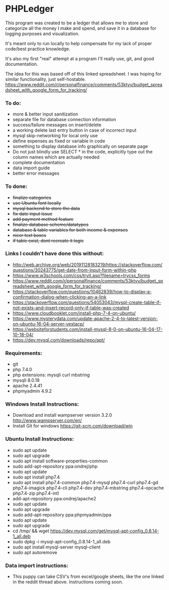 # PHPLedger

This program was created to be a ledger that allows me to store and categorize all the money I make and spend, and save it in a database for logging purposes and visualization. 

It's meant only to run locally to help compensate for my lack of proper code/best practice knowledge. 

It's also my first "real" attempt at a program I'll really use, git, and good documentation.

The idea for this was based off of this linked spreadsheet. I was hoping for similar functionality, just self-hostable.
https://www.reddit.com/r/personalfinance/comments/53ktyv/budget_spreadsheet_with_google_form_for_tracking/

### To do:
- more & better input sanitization
- separate file for database connection information
- success/failure messages on insert/delete
- a working delete last entry button in case of incorrect input
- mysql skip-networking for local only use
- define expenses as fixed or variable in code
- something to display database info graphically on separate page
- Do not just blindly use SELECT * in the code, explicitly type out the column names which are actually needed
- complete documentation
- data import guide
- better error messages

### To done:
- ~~finalize categories~~
- ~~use Ubuntu font locally~~
- ~~mysql backend to store the data~~
- ~~fix date input issue~~
- ~~add payment method feature~~
- ~~finalize database scheme/datatypes~~
- ~~database & table variables for both income & expenses~~
- ~~nicer text boxes~~
- ~~if table exist, dont recreate it logic~~

### Links I couldn't have done this without:
- http://web.archive.org/web/20191128183219/https://stackoverflow.com/questions/30243775/get-date-from-input-form-within-php
- https://www.w3schools.com/css/tryit.asp?filename=trycss_forms
- https://www.reddit.com/r/personalfinance/comments/53ktyv/budget_spreadsheet_with_google_form_for_tracking/
- https://stackoverflow.com/questions/10462839/how-to-display-a-confirmation-dialog-when-clicking-an-a-link
- https://stackoverflow.com/questions/54053043/mysql-create-table-if-not-exists-and-insert-record-only-if-table-was-created
- https://www.cloudbooklet.com/install-php-7-4-on-ubuntu/
- https://www.mysterydata.com/update-apache-2-4-to-latest-version-on-ubuntu-16-04-server-vestacp/
- https://websiteforstudents.com/install-mysql-8-0-on-ubuntu-16-04-17-10-18-04/
- https://dev.mysql.com/downloads/repo/apt/

### Requirements:
- git
- php 7.4.0
- php extensions: mysqli curl mbstring
- mysqli 8.0.18
- apache 2.4.41
- phpmyadmin 4.9.2

### Windows Install Instructions:
- Download and install wampserver version 3.2.0 http://www.wampserver.com/en/
- Install Git for windows https://git-scm.com/download/win

### Ubuntu Install Instructions:
- sudo apt update
- sudo apt upgrade
- sudo apt install software-properties-common
- sudo add-apt-repository ppa:ondrej/php
- sudo apt update
- sudo apt install php7.4
- sudo apt install php7.4-common php7.4-mysql php7.4-curl php7.4-gd php7.4-imagick php7.4-cli php7.4-dev php7.4-mbstring php7.4-opcache php7.4-zip php7.4-intl
- add-apt-repository ppa:ondrej/apache2
- sudo apt update
- sudo apt upgrade
- sudo add-apt-repository ppa:phpmyadmin/ppa
- sudo apt update
- sudo apt upgrade
- cd /tmp/ && wget https://dev.mysql.com/get/mysql-apt-config_0.8.14-1_all.deb
- sudo dpkg -i mysql-apt-config_0.8.14-1_all.deb
- sudo apt install mysql-server mysql-client
- sudo apt autoremove


### Data import instructions:
- This puppy can take CSV's from excel/google sheets, like the one linked in the reddit thread above. Instructions coming soon.